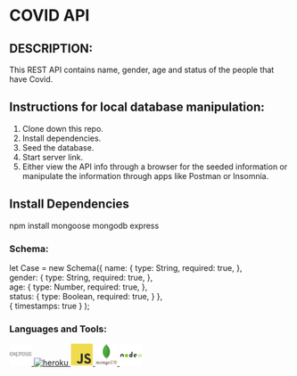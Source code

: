 # COVID API

## DESCRIPTION:

This REST API contains name, gender, age and status of the people that have Covid.

## Instructions for local database manipulation:

1. Clone down this repo.
2. Install dependencies.
3. Seed the database.
4. Start server link.
5. Either view the API info through a browser for the seeded information or manipulate the information through apps like Postman or Insomnia.

## Install Dependencies

npm install mongoose mongodb express

### Schema:

let Case = new Schema({
name: {
type: String,
required: true,
},</br>
gender: {
type: String,
required: true,
},</br>
age: {
type: Number,
required: true,
},</br>
status: {
type: Boolean,
required: true,
}
},</br>
{ timestamps: true }
);</br>

### <h3 align="left">Languages and Tools:</h3>

<p align="left"> <a href="https://expressjs.com" target="_blank" rel="noreferrer"> <img src="https://raw.githubusercontent.com/devicons/devicon/master/icons/express/express-original-wordmark.svg" alt="express" width="40" height="40"/> </a> <a href="https://heroku.com" target="_blank" rel="noreferrer"> <img src="https://www.vectorlogo.zone/logos/heroku/heroku-icon.svg" alt="heroku" width="40" height="40"/> </a> <a href="https://developer.mozilla.org/en-US/docs/Web/JavaScript" target="_blank" rel="noreferrer"> <img src="https://raw.githubusercontent.com/devicons/devicon/master/icons/javascript/javascript-original.svg" alt="javascript" width="40" height="40"/> </a> <a href="https://www.mongodb.com/" target="_blank" rel="noreferrer"> <img src="https://raw.githubusercontent.com/devicons/devicon/master/icons/mongodb/mongodb-original-wordmark.svg" alt="mongodb" width="40" height="40"/> </a> <a href="https://nodejs.org" target="_blank" rel="noreferrer"> <img src="https://raw.githubusercontent.com/devicons/devicon/master/icons/nodejs/nodejs-original-wordmark.svg" alt="nodejs" width="40" height="40"/> </a> </p>
